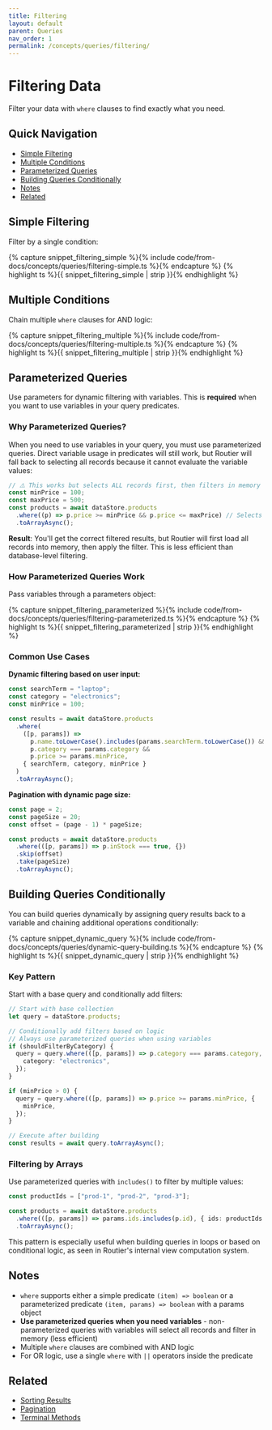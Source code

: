 ```yaml
---
title: Filtering
layout: default
parent: Queries
nav_order: 1
permalink: /concepts/queries/filtering/
---
```


# Filtering Data

Filter your data with `where` clauses to find exactly what you need.

## Quick Navigation

- [Simple Filtering](#simple-filtering)
- [Multiple Conditions](#multiple-conditions)
- [Parameterized Queries](#parameterized-queries)
- [Building Queries Conditionally](#building-queries-conditionally)
- [Notes](#notes)
- [Related](#related)

## Simple Filtering

Filter by a single condition:

{% capture snippet_filtering_simple %}{% include code/from-docs/concepts/queries/filtering-simple.ts %}{% endcapture %}
{% highlight ts %}{{ snippet_filtering_simple | strip }}{% endhighlight %}

## Multiple Conditions

Chain multiple `where` clauses for AND logic:

{% capture snippet_filtering_multiple %}{% include code/from-docs/concepts/queries/filtering-multiple.ts %}{% endcapture %}
{% highlight ts %}{{ snippet_filtering_multiple | strip }}{% endhighlight %}

## Parameterized Queries

Use parameters for dynamic filtering with variables. This is **required** when you want to use variables in your query predicates.

### Why Parameterized Queries?

When you need to use variables in your query, you must use parameterized queries. Direct variable usage in predicates will still work, but Routier will fall back to selecting all records because it cannot evaluate the variable values:

```ts
// ⚠️ This works but selects ALL records first, then filters in memory - less efficient
const minPrice = 100;
const maxPrice = 500;
const products = await dataStore.products
  .where((p) => p.price >= minPrice && p.price <= maxPrice) // Selects all, filters in memory
  .toArrayAsync();
```

**Result**: You'll get the correct filtered results, but Routier will first load all records into memory, then apply the filter. This is less efficient than database-level filtering.

### How Parameterized Queries Work

Pass variables through a parameters object:

{% capture snippet_filtering_parameterized %}{% include code/from-docs/concepts/queries/filtering-parameterized.ts %}{% endcapture %}
{% highlight ts %}{{ snippet_filtering_parameterized | strip }}{% endhighlight %}

### Common Use Cases

**Dynamic filtering based on user input:**

```ts
const searchTerm = "laptop";
const category = "electronics";
const minPrice = 100;

const results = await dataStore.products
  .where(
    ([p, params]) =>
      p.name.toLowerCase().includes(params.searchTerm.toLowerCase()) &&
      p.category === params.category &&
      p.price >= params.minPrice,
    { searchTerm, category, minPrice }
  )
  .toArrayAsync();
```

**Pagination with dynamic page size:**

```ts
const page = 2;
const pageSize = 20;
const offset = (page - 1) * pageSize;

const products = await dataStore.products
  .where(([p, params]) => p.inStock === true, {})
  .skip(offset)
  .take(pageSize)
  .toArrayAsync();
```

## Building Queries Conditionally

You can build queries dynamically by assigning query results back to a variable and chaining additional operations conditionally:

{% capture snippet_dynamic_query %}{% include code/from-docs/concepts/queries/dynamic-query-building.ts %}{% endcapture %}
{% highlight ts %}{{ snippet_dynamic_query | strip }}{% endhighlight %}

### Key Pattern

Start with a base query and conditionally add filters:

```ts
// Start with base collection
let query = dataStore.products;

// Conditionally add filters based on logic
// Always use parameterized queries when using variables
if (shouldFilterByCategory) {
  query = query.where(([p, params]) => p.category === params.category, {
    category: "electronics",
  });
}

if (minPrice > 0) {
  query = query.where(([p, params]) => p.price >= params.minPrice, {
    minPrice,
  });
}

// Execute after building
const results = await query.toArrayAsync();
```

### Filtering by Arrays

Use parameterized queries with `includes()` to filter by multiple values:

```ts
const productIds = ["prod-1", "prod-2", "prod-3"];

const products = await dataStore.products
  .where(([p, params]) => params.ids.includes(p.id), { ids: productIds })
  .toArrayAsync();
```

This pattern is especially useful when building queries in loops or based on conditional logic, as seen in Routier's internal view computation system.

## Notes

- `where` supports either a simple predicate `(item) => boolean` or a parameterized predicate `(item, params) => boolean` with a params object
- **Use parameterized queries when you need variables** - non-parameterized queries with variables will select all records and filter in memory (less efficient)
- Multiple `where` clauses are combined with AND logic
- For OR logic, use a single `where` with `||` operators inside the predicate

## Related

- [Sorting Results](/concepts/queries/sorting/)
- [Pagination](/concepts/queries/pagination/)
- [Terminal Methods](/concepts/queries/terminal-methods/)
